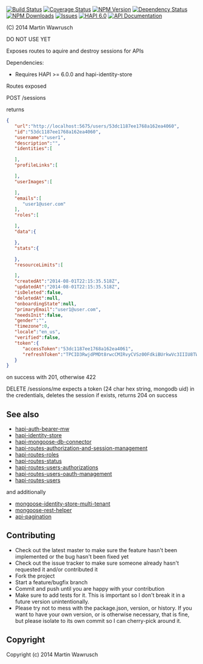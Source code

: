 [![Build Status](https://travis-ci.org/codedoctor/hapi-routes-authorization-and-session-management.svg?branch=master)](https://travis-ci.org/codedoctor/hapi-routes-authorization-and-session-management)
[![Coverage Status](https://img.shields.io/coveralls/codedoctor/hapi-routes-authorization-and-session-management.svg)](https://coveralls.io/r/codedoctor/hapi-routes-authorization-and-session-management)
[![NPM Version](http://img.shields.io/npm/v/hapi-routes-authorization-and-session-management.svg)](https://www.npmjs.org/package/hapi-routes-authorization-and-session-management)
[![Dependency Status](https://gemnasium.com/codedoctor/hapi-routes-authorization-and-session-management.svg)](https://gemnasium.com/codedoctor/hapi-routes-authorization-and-session-management)
[![NPM Downloads](http://img.shields.io/npm/dm/hapi-routes-authorization-and-session-management.svg)](https://www.npmjs.org/package/hapi-routes-authorization-and-session-management)
[![Issues](http://img.shields.io/github/issues/codedoctor/hapi-routes-authorization-and-session-management.svg)](https://github.com/codedoctor/hapi-routes-authorization-and-session-management/issues)
[![HAPI 6.0](http://img.shields.io/badge/hapi-6.0-blue.svg)](http://hapijs.com)
[![API Documentation](http://img.shields.io/badge/API-Documentation-ff69b4.svg)](http://coffeedoc.info/github/codedoctor/hapi-routes-authorization-and-session-management)



(C) 2014 Martin Wawrusch

DO NOT USE YET

Exposes routes to aquire and destroy sessions for APIs

Dependencies:

* Requires HAPI >= 6.0.0 and hapi-identity-store

Routes exposed

POST /sessions

returns 
```json
{  
   "url":"http://localhost:5675/users/53dc1187ee1768a162ea4060",
   "id":"53dc1187ee1768a162ea4060",
   "username":"user1",
   "description":"",
   "identities":[  

   ],
   "profileLinks":[  

   ],
   "userImages":[  

   ],
   "emails":[  
      "user1@user.com"
   ],
   "roles":[  

   ],
   "data":{  

   },
   "stats":{  

   },
   "resourceLimits":[  

   ],
   "createdAt":"2014-08-01T22:15:35.518Z",
   "updatedAt":"2014-08-01T22:15:35.518Z",
   "isDeleted":false,
   "deletedAt":null,
   "onboardingState":null,
   "primaryEmail":"user1@user.com",
   "needsInit":false,
   "gender":"",
   "timezone":0,
   "locale":"en_us",
   "verified":false,
   "token":{  
      "accessToken":"53dc1187ee1768a162ea4061",
      "refreshToken":"TPCID3RwjdPMDt8rwcCMIRvyCVSz00FdkiBUrkwVc3IIIU8TWTBsyjfQjgtagW6HgivNfLcvnkZQobmb"
   }
}
```

on success with 201, otherwise 422


DELETE /sessions/me
expects a token (24 char hex string, mongodb uid) in the credentials, deletes the session if exists, returns 204 on success


## See also

* [hapi-auth-bearer-mw](https://github.com/codedoctor/hapi-auth-bearer-mw)
* [hapi-identity-store](https://github.com/codedoctor/hapi-identity-store)
* [hapi-mongoose-db-connector](https://github.com/codedoctor/hapi-mongoose-db-connector)
* [hapi-routes-authorization-and-session-management](https://github.com/codedoctor/hapi-routes-authorization-and-session-management)
* [hapi-routes-roles](https://github.com/codedoctor/hapi-routes-roles)
* [hapi-routes-status](https://github.com/codedoctor/hapi-routes-status)
* [hapi-routes-users-authorizations](https://github.com/codedoctor/hapi-routes-users-authorizations)
* [hapi-routes-users-oauth-management](https://github.com/codedoctor/hapi-routes-users-oauth-management)
* [hapi-routes-users](https://github.com/codedoctor/hapi-routes-users)

and additionally

* [mongoose-identity-store-multi-tenant](https://github.com/codedoctor/mongoose-identity-store-multi-tenant)
* [mongoose-rest-helper](https://github.com/codedoctor/mongoose-rest-helper)
* [api-pagination](https://github.com/codedoctor/api-pagination)


## Contributing
 
* Check out the latest master to make sure the feature hasn't been implemented or the bug hasn't been fixed yet
* Check out the issue tracker to make sure someone already hasn't requested it and/or contributed it
* Fork the project
* Start a feature/bugfix branch
* Commit and push until you are happy with your contribution
* Make sure to add tests for it. This is important so I don't break it in a future version unintentionally.
* Please try not to mess with the package.json, version, or history. If you want to have your own version, or is otherwise necessary, that is fine, but please isolate to its own commit so I can cherry-pick around it.

## Copyright

Copyright (c) 2014 Martin Wawrusch 
